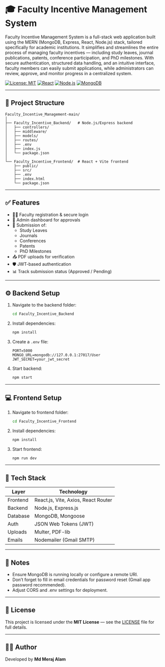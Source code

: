 # 🎓 Faculty Incentive Management System

Faculty Incentive Management System is a full-stack web application built using the MERN (MongoDB, Express, React, Node.js) stack, tailored specifically for academic institutions. It simplifies and streamlines the entire process of managing faculty incentives — including study leaves, 
journal publications, patents, conference participation, and PhD milestones. With secure authentication, structured data handling, and an intuitive interface, faculty members can easily submit applications, while administrators can review, approve, and monitor progress in a centralized system.


[![License: MIT](https://img.shields.io/badge/License-MIT-yellow.svg)](https://opensource.org/licenses/MIT)  [![React](https://img.shields.io/badge/Frontend-React-blue?logo=react)](https://reactjs.org)  [![Node.js](https://img.shields.io/badge/Backend-Node.js-green?logo=node.js)](https://nodejs.org)  [![MongoDB](https://img.shields.io/badge/Database-MongoDB-brightgreen?logo=mongodb)](https://mongodb.com)

---

## 📂 Project Structure

```
Faculty_Incentive_Management-main/
│
├── Faculty_Incentive_Backend/   # Node.js/Express backend
│   ├── controllers/
│   ├── middleware/
│   ├── models/
│   ├── routes/
│   ├── .env
│   ├── index.js
│   └── package.json
│
└── Faculty_Incentive_Frontend/  # React + Vite frontend
    ├── public/
    ├── src/
    ├── .env
    ├── index.html
    └── package.json
```

---

## ✅ Features

- 👨‍🏫 Faculty registration & secure login
- 🔐 Admin dashboard for approvals
- 📄 Submission of:
  - Study Leaves  
  - Journals  
  - Conferences  
  - Patents  
  - PhD Milestones
- 📤 PDF uploads for verification
- 🛡️ JWT-based authentication
- 📊 Track submission status (Approved / Pending)

---

## ⚙️ Backend Setup

1. Navigate to the backend folder:
   ```bash
   cd Faculty_Incentive_Backend
   ```

2. Install dependencies:
   ```bash
   npm install
   ```

3. Create a `.env` file:
   ```env
   PORT=5000
   MONGO_URL=mongodb://127.0.0.1:27017/User
   JWT_SECRET=your_jwt_secret
   ```

4. Start backend:
   ```bash
   npm start
   ```

---

## 💻 Frontend Setup

1. Navigate to frontend folder:
   ```bash
   cd Faculty_Incentive_Frontend
   ```

2. Install dependencies:
   ```bash
   npm install
   ```

3. Start frontend:
   ```bash
   npm run dev
   ```

---


## 🧰 Tech Stack

| Layer     | Technology                   |
|-----------|------------------------------|
| Frontend  | React.js, Vite, Axios, React Router |
| Backend   | Node.js, Express.js          |
| Database  | MongoDB, Mongoose            |
| Auth      | JSON Web Tokens (JWT)        |
| Uploads   | Multer, PDF-lib              |
| Emails    | Nodemailer (Gmail SMTP)      |

---

## 📝 Notes

- Ensure MongoDB is running locally or configure a remote URI.
- Don’t forget to fill in email credentials for password reset (Gmail app password recommended).
- Adjust CORS and .env settings for deployment.

---

## 📄 License

This project is licensed under the **MIT License** — see the [LICENSE](./LICENSE) file for full details.

---

## 👨‍💻 Author

Developed by **Md Meraj Alam**  
